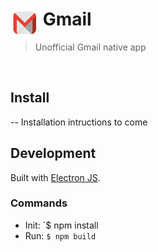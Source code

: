 # <img src="lib/media/gmail.png" width="45" align="left">&nbsp;Gmail

> Unofficial Gmail native app

<br>

## Install
-- Installation intructions to come

## Development
Built with [Electron JS](http://electron.atom.io).

### Commands
- Init: `$ npm install
- Run: `$ npm build`
